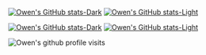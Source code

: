 
[![Owen's GitHub stats-Dark](https://github-readme-stats.vercel.app/api?username=omurovec&show_icons=true&theme=dark&hide_border=true&count_private=true#gh-dark-mode-only)](https://github.com/omurovec#gh-dark-mode-only)
[![Owen's GitHub stats-Light](https://github-readme-stats.vercel.app/api?username=omurovec&show_icons=true&theme=default&hide_border=true&count_private=true#gh-light-mode-only)](https://github.com/omurovec#gh-light-mode-only)

[![Owen's GitHub stats-Dark](https://github-readme-stats.vercel.app/api/top-langs?username=omurovec&show_icons=true&theme=dark&hide_border=true&count_private=true#gh-dark-mode-only)](https://github.com/omurovec#gh-dark-mode-only)
[![Owen's GitHub stats-Light](https://github-readme-stats.vercel.app/api/top-langs?username=omurovec&show_icons=true&theme=default&hide_border=true&count_private=true#gh-light-mode-only)](https://github.com/omurovec#gh-light-mode-only)

![Owen's github profile visits](https://komarev.com/ghpvc/?username=omurovec&color=brightgreen)
